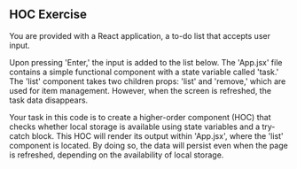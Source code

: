 ## HOC Exercise 
You are provided with a React application, a to-do list that accepts user input. 

Upon pressing 'Enter,' the input is added to the list below. The 'App.jsx' file contains a simple functional component with a state variable called 'task.' 
The 'list' component takes two children props: 'list' and 'remove,' which are used for item management. However, when the screen is refreshed, the task data disappears.

Your task in this code is to create a higher-order component (HOC) that checks whether local storage is available using state variables and a try-catch block. This HOC will render its output within 'App.jsx', where the 'list' component is located. By doing so, the data will persist even when the page is refreshed, depending on the availability of local storage.
